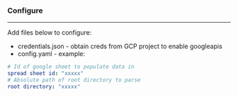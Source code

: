 ### Configure
---
Add files below to configure:
* credentials.json - obtain creds from GCP project to enable googleapis
* config.yaml - example:
```yaml
# Id of google sheet to populate data in
spread sheet id: "xxxxx"
# Absolute path of root directory to parse
root directory: "xxxxx"
```
